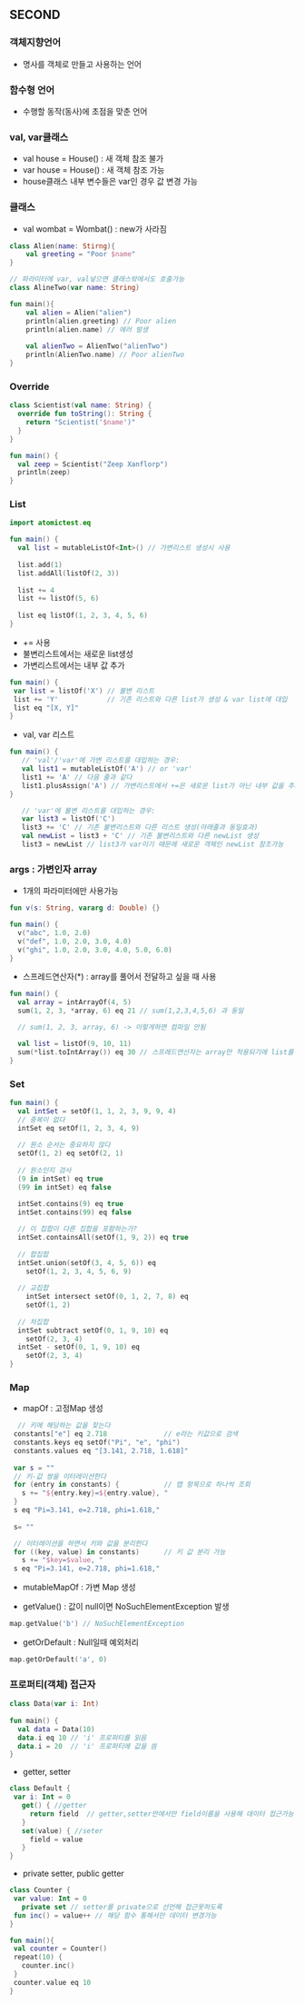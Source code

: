 ## SECOND

### 객체지향언어
 - 명사를 객체로 만들고 사용하는 언어

### 함수형 언어
 - 수행할 동작(동사)에 초점을 맞춘 언어

### val, var클래스
 - val house = House() : 새 객체 참조 불가
 - var house = House() : 새 객체 참조 가능
 - house클래스 내부 변수들은 var인 경우 값 변경 가능

### 클래스
  - val wombat = Wombat() : new가 사라짐
```kotlin
class Alien(name: Stirng){
    val greeting = "Poor $name"
}

// 파라미터에 var, val넣으면 클래스밖에서도 호출가능
class AlineTwo(var name: String)

fun main(){
    val alien = Alien("alien")
    println(alien.greeting) // Poor alien
    println(alien.name) // 에러 발생
    
    val alienTwo = AlienTwo("alienTwo")
    println(AlienTwo.name) // Poor alienTwo
}
```

### Override

```kotlin
class Scientist(val name: String) {
  override fun toString(): String {
    return "Scientist('$name')"
  }
}

fun main() {
  val zeep = Scientist("Zeep Xanflorp")
  println(zeep)
}
```

### List
```kotlin
import atomictest.eq

fun main() {
  val list = mutableListOf<Int>() // 가변리스트 생성시 사용
  
  list.add(1)
  list.addAll(listOf(2, 3))
  
  list += 4
  list += listOf(5, 6)
  
  list eq listOf(1, 2, 3, 4, 5, 6)
}
```
 - += 사용
  - 불변리스트에서는 새로운 list생성
  - 가변리스트에서는 내부 값 추가
 ```kotlin
 fun main() {
  var list = listOf('X') // 불변 리스트
  list += 'Y'            // 기존 리스트와 다른 list가 생성 & var list에 대입
  list eq "[X, Y]"
}
 ```


 - val, var 리스트
 ```kotlin
 fun main() {
    // 'val'/'var'에 가변 리스트를 대입하는 경우:
    val list1 = mutableListOf('A') // or 'var'
    list1 += 'A' // 다음 줄과 같다
    list1.plusAssign('A') // 가변리스트에서 +=은 새로운 list가 아닌 내부 값을 추가
 }
 ```

 ```kotlin
    // 'var'에 불변 리스트를 대입하는 경우:
    var list3 = listOf('C')
    list3 += 'C' // 기존 불변리스트와 다른 리스트 생성(아래줄과 동일효과)
    val newList = list3 + 'C' // 기존 불변리스트와 다른 newList 생성
    list3 = newList // list3가 var이기 때문에 새로운 객체인 newList 참조가능
 ```

### args : 가변인자 array

- 1개의 파라미터에만 사용가능
```kotlin
fun v(s: String, vararg d: Double) {}

fun main() {
  v("abc", 1.0, 2.0)
  v("def", 1.0, 2.0, 3.0, 4.0)
  v("ghi", 1.0, 2.0, 3.0, 4.0, 5.0, 6.0)
}
```

- 스프레드연산자(*) : array를 풀어서 전달하고 싶을 때 사용
```kotlin
fun main() {
  val array = intArrayOf(4, 5)
  sum(1, 2, 3, *array, 6) eq 21 // sum(1,2,3,4,5,6) 과 동일

  // sum(1, 2, 3, array, 6) -> 이렇게하면 컴파일 안됨

  val list = listOf(9, 10, 11)
  sum(*list.toIntArray()) eq 30 // 스프레드연산자는 array만 적용되기에 list를 array로 변경필요
}
```

### Set
```kotlin
fun main() {
  val intSet = setOf(1, 1, 2, 3, 9, 9, 4)
  // 중복이 없다
  intSet eq setOf(1, 2, 3, 4, 9)
  
  // 원소 순서는 중요하지 않다
  setOf(1, 2) eq setOf(2, 1)
  
  // 원소인지 검사
  (9 in intSet) eq true
  (99 in intSet) eq false
  
  intSet.contains(9) eq true
  intSet.contains(99) eq false

  // 이 집합이 다른 집합을 포함하는가?
  intSet.containsAll(setOf(1, 9, 2)) eq true
  
  // 합집합
  intSet.union(setOf(3, 4, 5, 6)) eq
    setOf(1, 2, 3, 4, 5, 6, 9)
  
  // 교집합
    intSet intersect setOf(0, 1, 2, 7, 8) eq
    setOf(1, 2)
  
  // 차집합
  intSet subtract setOf(0, 1, 9, 10) eq
    setOf(2, 3, 4)  
  intSet - setOf(0, 1, 9, 10) eq
    setOf(2, 3, 4)
}
```

### Map
 - mapOf : 고정Map 생성
 ```kotlin
   // 키에 해당하는 값을 찾는다
  constants["e"] eq 2.718              // e라는 키값으로 검색
  constants.keys eq setOf("Pi", "e", "phi")
  constants.values eq "[3.141, 2.718, 1.618]"
  
  var s = ""
  // 키-값 쌍을 이터레이션한다
  for (entry in constants) {           // 맵 항목으로 하나씩 조회
    s += "${entry.key}=${entry.value}, "
  }
  s eq "Pi=3.141, e=2.718, phi=1.618,"
  
  s= "" 

  // 이터레이션을 하면서 키와 값을 분리한다
  for ((key, value) in constants)      // 키 값 분리 가능
    s += "$key=$value, "
  s eq "Pi=3.141, e=2.718, phi=1.618,"
 ```
 
 - mutableMapOf : 가변 Map 생성

 - getValue() : 값이 null이면 NoSuchElementException 발생
 ```kotlin
 map.getValue('b') // NoSuchElementException
 ```

 - getOrDefault : Null일때 예외처리
 ```kotlin
 map.getOrDefault('a', 0)
 ```

### 프로퍼티(객체) 접근자 
 
```kotlin
class Data(var i: Int)
 
fun main() {
  val data = Data(10)
  data.i eq 10 // 'i' 프로퍼티를 읽음 
  data.i = 20  // 'i' 프로퍼티에 값을 씀
}
```
 - getter, setter
 ```kotlin
 class Default {
  var i: Int = 0
    get() { //getter
      return field  // getter,setter안에서만 field이름을 사용해 데이터 접근가능
    }
    set(value) { //seter
      field = value
    }
}
 ```

 - private setter, public getter
 ```kotlin
 class Counter {
  var value: Int = 0
    private set // setter를 private으로 선언해 접근못하도록
  fun inc() = value++ // 해당 함수 통해서만 데이터 변경가능
}

fun main(){
  val counter = Counter()
  repeat(10) {
    counter.inc()
  }
  counter.value eq 10
}
 ``` 







